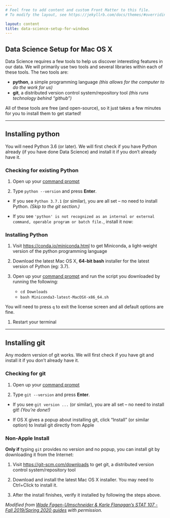 ```yaml
---
# Feel free to add content and custom Front Matter to this file.
# To modify the layout, see https://jekyllrb.com/docs/themes/#overriding-theme-defaults

layout: content
title: data-science-setup-for-windows
---
```


## Data Science Setup for Mac OS X
Data Science requires a few tools to help us discover interesting features in our data. We will primarily use two tools and several libraries within each of these tools. The two tools are:

* **python**, a simple programming language *(this allows for the computer to do the work for us)*
* **git**, a distributed version control system/repository tool *(this runs technology behind “github”)*

All of these tools are free (and open-source), so it just takes a few minutes for you to install them to get started!

<hr/>

## Installing python
You will need Python 3.6 (or later). We will first check if you have Python already (if you have done Data Science) and install it if you don’t already have it.

### Checking for existing Python
1. Open up your <a href="{{ site.baseurl }}/resources/cli.html">command prompt</a>

2. Type `python --version` and press **Enter**.

* If you see `Python 3.7.1` (or similar), you are all set – no need to install Python. *(Skip to the git section.)*

* If you see `'python' is not recognized as an internal or external command, operable program or batch file.`, install it now:

### Installing Python
1. Visit <a href="https://conda.io/miniconda.html" target="_blank">https://conda.io/miniconda.html</a> to get Miniconda, a light-weight version of the python programming language

2. Download the latest Mac OS X, **64-bit bash** installer for the latest version of Python (eg: 3.7).

3. Open up your <a href="{{ site.baseurl }}/resources/cli.html">command prompt</a> and run the script you downloaded by running the following:
    * `cd Downloads`
    * `bash Miniconda3-latest-MacOSX-x86_64.sh`

You will need to press `q` to exit the license screen and all default options are fine.
1. Restart your terminal

<hr/>

## Installing git
Any modern version of git works. We will first check if you have git and install it if you don’t already have it.

### Checking for git
1. Open up your <a href="{{ site.baseurl }}/resources/cli.html">command prompt</a>

2. Type `git --version` and press **Enter**.

* If you see `git version ...` (or similar), you are all set – no need to install git! *(You’re done!)*

* If OS X gives a popup about installing git, click “Install” (or similar option) to Install git directly from Apple

### Non-Apple Install
**Only if** typing `git` provides no version and no popup, you can install git by downloading it from the Internet:
1. Visit <a href="https://git-scm.com/downloads" target="_blank">https://git-scm.com/downloads</a> to get git, a distributed version control system/repository tool

2. Download and install the latest Mac OS X installer. You may need to Ctrl+Click to install it.

3. After the install finishes, verify it installed by following the steps above.

*Modified from <a href="http://courses.las.illinois.edu/spring2020/stat107/resources/osx-setup/">Wade Fagen-Ulmschneider & Karle Flanagan’s STAT 107 - Fall 2019/Spring 2020 guides</a> with permission.*